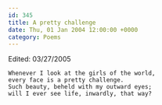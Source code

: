 ```yaml
---
id: 345
title: A pretty challenge
date: Thu, 01 Jan 2004 12:00:00 +0000
category: Poems
---
```


Edited: 03/27/2005

    Whenever I look at the girls of the world,  
    every face is a pretty challenge.  
    Such beauty, beheld with my outward eyes;  
    will I ever see life, inwardly, that way?


